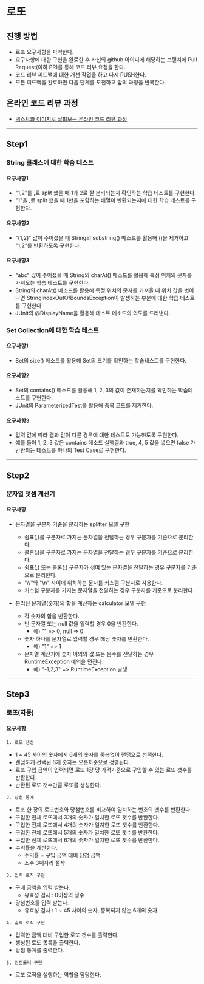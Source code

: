 # 로또
## 진행 방법
* 로또 요구사항을 파악한다.
* 요구사항에 대한 구현을 완료한 후 자신의 github 아이디에 해당하는 브랜치에 Pull Request(이하 PR)를 통해 코드 리뷰 요청을 한다.
* 코드 리뷰 피드백에 대한 개선 작업을 하고 다시 PUSH한다.
* 모든 피드백을 완료하면 다음 단계를 도전하고 앞의 과정을 반복한다.

## 온라인 코드 리뷰 과정
* [텍스트와 이미지로 살펴보는 온라인 코드 리뷰 과정](https://github.com/next-step/nextstep-docs/tree/master/codereview)

---

## Step1

### String 클래스에 대한 학습 테스트

#### 요구사항1

- "1,2"를 ,로 split 했을 때 1과 2로 잘 분리되는지 확인하는 학습 테스트를 구현한다.
- "1"을 ,로 split 했을 때 1만을 포함하는 배열이 반환되는지에 대한 학습 테스트를 구현한다.

#### 요구사항2

- "(1,2)" 값이 주어졌을 때 String의 substring() 메소드를 활용해 ()을 제거하고 "1,2"를 반환하도록 구현한다.

#### 요구사항3

- "abc" 값이 주어졌을 때 String의 charAt() 메소드를 활용해 특정 위치의 문자를 가져오는 학습 테스트를 구현한다.
- String의 charAt() 메소드를 활용해 특정 위치의 문자를 가져올 때 위치 값을 벗어나면 StringIndexOutOfBoundsException이 발생하는 부분에 대한 학습 테스트를 구현한다.
- JUnit의 @DisplayName을 활용해 테스트 메소드의 의도를 드러낸다.

### Set Collection에 대한 학습 테스트

#### 요구사항1

- Set의 size() 메소드를 활용해 Set의 크기를 확인하는 학습테스트를 구현한다.

#### 요구사항2

- Set의 contains() 메소드를 활용해 1, 2, 3의 값이 존재하는지를 확인하는 학습테스트를 구현한다.
- JUnit의 ParameterizedTest를 활용해 중복 코드를 제거한다.

#### 요구사항3

- 입력 값에 따라 결과 값이 다른 경우에 대한 테스트도 가능하도록 구현한다.
- 예를 들어 1, 2, 3 값은 contains 메소드 실행결과 true, 4, 5 값을 넣으면 false 가 반환되는 테스트를 하나의 Test Case로 구현한다.

---

## Step2

### 문자열 덧셈 계산기

#### 요구사항

- 문자열을 구분자 기준을 분리하는 splitter 모델 구현
    - 쉼표(,)를 구분자로 가지는 문자열을 전달하는 경우 구분자를 기준으로 분리한다.
    - 콜론(:)을 구분자로 가지는 문자열을 전달하는 경우 구분자를 기준으로 분리한다.
    - 쉼표(,) 또는 콜론(:) 구분자가 섞여 있는 문자열을 전달하는 경우 구분자를 기준으로 분리한다.
    - "//"와 "\n" 사이에 위치하는 문자를 커스텀 구분자로 사용한다.
    - 커스텀 구분자를 가지는 문자열을 전달하는 경우 구분자를 기준으로 분리한다.

- 분리된 문자열(숫자)의 합을 계산하는 calculator 모델 구현
    - 각 숫자의 합을 반환한다.
    - 빈 문자열 또는 null 값을 입력할 경우 0을 반환한다.
        - 예) "" => 0, null => 0
    - 숫자 하나를 문자열로 입력할 경우 해당 숫자를 반환한다.
        - 예) "1" => 1
    - 문자열 계산기에 숫자 이외의 값 또는 음수를 전달하는 경우 RuntimeException 예외을 던진다.
        - 예) "-1,2,3" => RuntimeException 발생

---

## Step3

### 로또(자동)

#### 요구사항

`1. 로또 생성`

- 1 ~ 45 사이의 숫자에서 6개의 숫자를 중복없이 랜덤으로 선택한다.
- 랜덤하게 선택된 6개 숫자는 오름차순으로 정렬된다.
- 로또 구입 금액이 입력되면 로또 1장 당 가격기준으로 구입할 수 있는 로또 갯수를 반환한다.
- 반환된 로또 갯수만큼 로또를 생성한다.

`2. 당첨 통계`

- 로또 한 장의 로또번호와 당첨번호를 비교하여 일치하는 번호의 갯수를 반환한다.
- 구입한 전체 로또에서 3개의 숫자가 일치한 로또 갯수를 반환한다.
- 구입한 전체 로또에서 4개의 숫자가 일치한 로또 갯수를 반환한다.
- 구입한 전체 로또에서 5개의 숫자가 일치한 로또 갯수를 반환한다.
- 구입한 전체 로또에서 6개의 숫자가 일치한 로또 갯수를 반환한다.
- 수익률을 계산한다.
    - 수익률 = 구입 금액 대비 당첨 금액
    - 소수 3째자리 절삭

`3. 입력 로직 구현`

- 구매 금액을 입력 받는다.
    - 유효성 검사 : 0이상의 정수
- 당첨번호를 입력 받는다.
    - 유효성 검사 : 1 ~ 45 사이의 숫자, 중복되지 않는 6개의 숫자

`4. 출력 로직 구현`

- 입력한 금액 대비 구입한 로또 갯수를 출력한다.
- 생성된 로또 목록을 출력한다.
- 당첨 통계를 출력한다.

`5. 컨트롤러 구현`

- 로또 로직을 실행하는 역할을 담당한다.